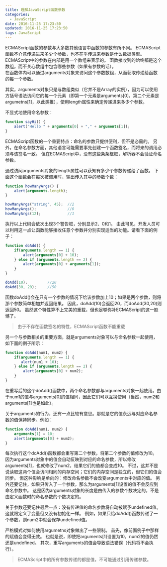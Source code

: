 ```yaml
---
title: 理解JavaScript函数参数
categories:
  - JavaScript
date: 2016-11-25 17:23:50
updated: 2016-11-25 17:23:50
tags: JavaScript
---
```

ECMAScript函数的参数与大多数其他语言中函数的参数有所不同。
ECMAScript函数不介意传递进来多少个参数，也不在乎传进来参数是什么数据类型。
ECMAScript中的参数在内部是用一个数组来表示的。
函数接收到的始终都是这个数组，而不关心数组中包含哪些参数（如果有参数的话）。  
在函数体内可以通过arguments对象来访问这个参数数组，从而获取传递给函数的每一个参数。

其实，arguments对象只是与数组类似（它并不是Array的实例），因为可以使用方括号语法访问它的每一个元素（即第一个元素是arguments[0]，第二个元素是argumetns[1]，以此类推），使用length属性来确定传递进来多少个参数。

不显式地使用命名参数：
```js
function sayHi() {
    alert("Hello " + arguments[0] + "," + arguments[1]);
}
```
ECMAScript函数的一个重要特点：命名的参数只提供便利，但不是必需的。
另外，在命名参数方面，其他语言可能需要事先创建一个函数签名，而将来的调用必须与该签名一致。
但在ECMAScript中，没有这些条条框框，解析器不会验证命名参数。

通过访问arguments对象的length属性可以获知有多少个参数传递给了函数。
下面这个函数会在每次被调用时，输出传入其中的参数个数：
```js
function howManyArgs() {
    alert(arguments.length);
}

howManyArgs("string", 45);  //2
howManyArgs();              //0
howManyArgs(12);            //1
```
执行以上代码会依次出现3个警告框，分别显示2、0和1。
由此可见，开发人员可以利用这一点让函数能够接收任意个参数并分别实现适当的功能。请看下面的例子：
```js
function doAdd() {
    if(arguments.length == 1) {
        alert(arguments[0] + 10);
    } else if (arguments.length == 2) {
        alert(arguments[0] + arguments[1]);
    }
}

doAdd(10);         //20
doAdd(30, 20);     //50
```
函数doAdd()会在只有一个参数的情况下给该参数加上10；如果是两个参数，则将那个参数简单相加并返回结果。
因此，doAdd(10)会返回20，而doAdd(30,20)则返回50。
虽然这个特性算不上完美的重载，但也足够弥补ECMAScript的这一缺憾了。

> 由于不存在函数签名的特性，ECMAScript函数不能重载

另一个与参数相关的重要方面，就是arguments对象可以与命名参数一起使用，如下面的例子所示：

```js
function doAdd(num1, num2) {
    if(arguments.length == 1) {
       alert(num1 + 10);
    } else if (arguments.length == 2) {
        alert(arguments[0] + num2);
    }
}
```

在重写后的这个doAdd()函数中，两个命名参数都与arguments对象一起使用。由于num1的值与arguments[0]的值相同，因此它们可以互换使用（当然，num2和arguments[1]也是如此）。

关于arguments的行为，还有一点比较有意思。那就是它的值永远与对应命名参数的值保持同步。例如：
```js
function doAdd(num1, num2) {
    arguments[1] = 10;    
    alert(arguments[0] + num2);
}
```
每次执行这个doAdd()函数都会重写第二个参数，将第二个参数的值修改为10。
因为arguments对象中的值会自动反映到对应的命名参数，所以修改arguments[1]，也就修改了num2，结果它们的值都会变成10。
不过，这并不是说读取这两个值会访问相同的内存空间；它们的内存空间是独立的，但它们的值会同步。
但这种影响是单向的：修改命名参数不会改变arguments中对应的值。
另外还要记住，如果只传入了一个参数，那么为arguments[1]设置的值不会反应到命名参数中。
这是因为arguments对象的长度是由传入的参数个数决定的，不是由定义函数时的命名参数的个数决定的。

关于参数还要记住最后一点：没有传递值的命名参数将自动被赋予undefined值。
这就跟定义了变量但又没有初始化一样。
例如，如果只给doAdd()函数传递了一个参数，则num2中就会保存undefined值。

严格模式对如何使用argumetns对象做出了一些限制。
首先，像前面例子中那样的赋值会变得无效。
也就是说，即使把arguments[1]设置为10，num2的值仍然还是undefined。
其次，重写arguments的值会导致语法错误（代码将不会执行）。

> ECMAScript中的所有参数传递的都是值，不可能通过引用传递参数。
